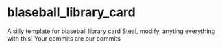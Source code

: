 # blaseball_library_card
A silly template for blaseball library card 
Steal, modify, anyting everything with this! 
Your commits are our commits

